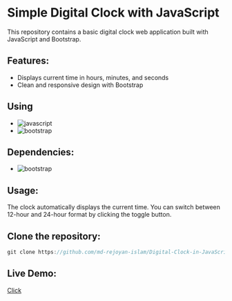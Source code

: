 # Simple Digital Clock with JavaScript

This repository contains a basic digital clock web application built with JavaScript and Bootstrap.

## Features:

- Displays current time in hours, minutes, and seconds
- Clean and responsive design with Bootstrap

## Using

- ![javascript](https://img.shields.io/badge/javascript-blue?logo=javascript)
- ![bootstrap](https://img.shields.io/badge/bootstrap-white?logo=bootstrap)

## Dependencies:

- ![bootstrap](https://img.shields.io/badge/bootstrap-white?logo=bootstrap)

## Usage:

The clock automatically displays the current time. You can switch between 12-hour and 24-hour format by clicking the toggle button.

## Clone the repository:

```javascript
git clone https://github.com/md-rejoyan-islam/Digital-Clock-in-JavaScript
```

## Live Demo:

[Click](https://md-rejoyan-islam.github.io/Digital-Clock-in-JavaScript/)

